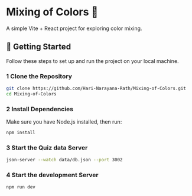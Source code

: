 #  Mixing of Colors 🎨

A simple Vite + React project for exploring color mixing.

## 🚀 Getting Started

Follow these steps to set up and run the project on your local machine.

### 1 Clone the Repository
```bash
git clone https://github.com/Hari-Narayana-Rath/Mixing-of-Colors.git
cd Mixing-of-Colors
```
### 2 Install Dependencies
Make sure you have Node.js installed, then run:
```bash
npm install
```
### 3 Start the Quiz data Server
```bash
json-server --watch data/db.json --port 3002
```

### 4 Start the development Server
```bash
npm run dev
```
